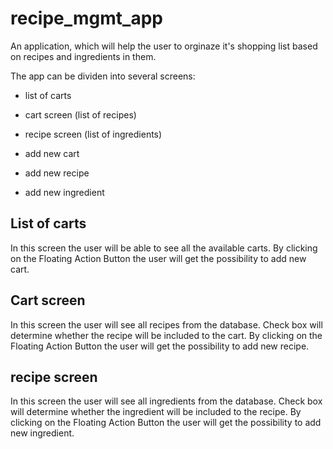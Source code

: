 # recipe_mgmt_app

An application, which will help the user to orginaze it's shopping list based on recipes and ingredients in them.

The app can be dividen into several screens:

- list of carts
- cart screen (list of recipes)
- recipe screen (list of ingredients)

- add new cart 
- add new recipe
- add new ingredient

## List of carts
In this screen the user will be able to see all the available carts. 
By clicking on the Floating Action Button the user will get the possibility to add new cart.

## Cart screen
In this screen the user will see all recipes from the database. Check box will determine whether the recipe will be included to the cart.
By clicking on the Floating Action Button the user will get the possibility to add new recipe.

## recipe screen
In this screen the user will see all ingredients from the database. Check box will determine whether the ingredient will be included to the recipe.
By clicking on the Floating Action Button the user will get the possibility to add new ingredient.
